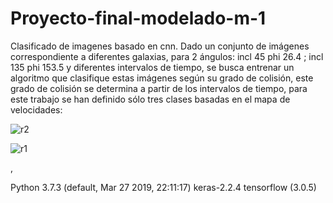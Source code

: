 # Proyecto-final-modelado-m-1


Clasificado de imagenes basado en cnn.
Dado un conjunto de imágenes correspondiente a diferentes galaxias, para
2 ángulos: incl 45 phi 26.4 ; incl 135 phi 153.5 y diferentes intervalos de
tiempo, se busca entrenar un algoritmo que clasifique estas imágenes según
su grado de colisión, este grado de colisión se determina a partir de los intervalos de tiempo, para este trabajo se han definido sólo tres clases basadas
en el mapa de velocidades:

![r2](https://user-images.githubusercontent.com/48209979/59381612-794c6e00-8d21-11e9-9900-2bf5971ea0bf.png)



![r1](https://user-images.githubusercontent.com/48209979/59381610-7782aa80-8d21-11e9-8d80-beed5511e88b.png)

,



Python 3.7.3 (default, Mar 27 2019, 22:11:17) 
keras-2.2.4
tensorflow (3.0.5)
